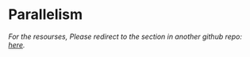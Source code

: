 # Parallelism
*For the resourses, Please redirect to the section in another github repo: [here](https://github.com/Strivin0311/llms-learning/blob/main/modeling/train/parallel.md).*



